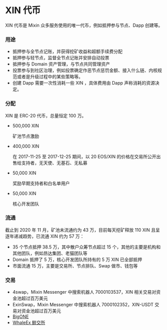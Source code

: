 # XIN 代币

XIN 代币是 Mixin 众多服务使用的唯一代币，例如抵押参与节点、Dapp 创建等。

### 用途
- 抵押参与全节点记账，并获得挖矿收益和超额手续费分配
- 抵押参与轻节点，监督全节点记账并安排自动投票
- 抵押参与 Domain 资产管理，与节点共同管理资产
- 投票参与到社区治理，例如投票确定作恶节点惩罚金额、接入什么链、内核规范或者是升级过程中的某些策略等。
- 创建 Dapp 需要一次性消耗一些 XIN ，具体费用由 Dapp 声称消耗的资源决定。

### 分配

XIN 是 ERC-20 代币，总量恒定 100 万。

- 500,000 XIN 

  矿池节点激励

- 400,000 XIN 

  在 2017-11-25 至 2017-12-25 期间，以 20 EOS/XIN 的价格在交易所公开出售给支持者，无天使、无基石、无私募

- 50,000 XIN 

  奖励早期支持者和白名单用户

- 50,000 XIN 

  核心开发团队

### 流通
截止到 2020 年 11 月，矿池未流通约为 43 万，目前每天挖矿释放 110 XIN 且呈逐年递减趋势，已流通 XIN 约为 57 万：

- 35 个节点抵押 38.5 万，其中散户众筹节点超过 15 个，其他的主要是机构和其他团队，例如昂达集团、老猫团队等
- Domain 抵押了 5 万，核心开发团队所持有的 5 万 XIN 已全部抵押
- 市面流通 15 万，主要是交易所、节点排队、Swap 做市、钱包等

### 交易

- 4swap，Mixin Messenger 中搜索机器人 7000103537，XIN 相关交易对资金池超过百万美元
- ExinSwap，Mixin Messenger 中搜索机器人 7000102352，XIN-USDT 交易对资金池超过百万美元
- [BigONE](https://big.one/trade/XIN-EOS)
- [WhaleEx 鲸交所](https://www.whaleex.com/trade/XIN_USDT)